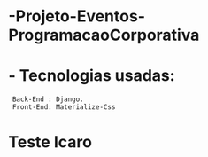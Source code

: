 # -Projeto-Eventos-ProgramacaoCorporativa
# - Tecnologias usadas: 
	 Back-End : Django. 
	 Front-End: Materialize-Css 
#
# Teste Icaro 